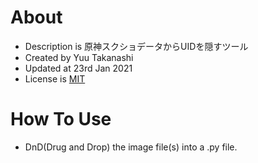 # About

- Description is 原神スクショデータからUIDを隠すツール
- Created by Yuu Takanashi
- Updated at 23rd Jan 2021
- License is [MIT](MIT_LICENSE)

# How To Use
- DnD(Drug and Drop) the image file(s) into a .py file.

[MIT_LICENSE]:https://ja.wikipedia.org/wiki/MIT_License
